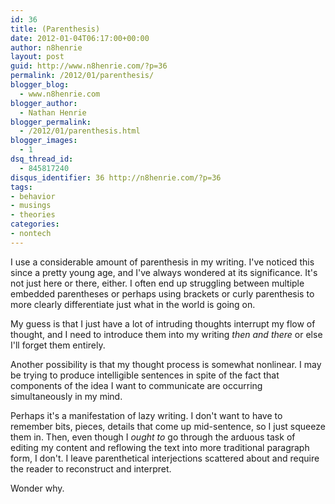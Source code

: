 ```yaml
---
id: 36
title: (Parenthesis)
date: 2012-01-04T06:17:00+00:00
author: n8henrie
layout: post
guid: http://www.n8henrie.com/?p=36
permalink: /2012/01/parenthesis/
blogger_blog:
  - www.n8henrie.com
blogger_author:
  - Nathan Henrie
blogger_permalink:
  - /2012/01/parenthesis.html
blogger_images:
  - 1
dsq_thread_id:
  - 845817240
disqus_identifier: 36 http://n8henrie.com/?p=36
tags:
- behavior
- musings
- theories
categories:
- nontech
---
```

I use a considerable amount of parenthesis in my writing. I've noticed this since a pretty young age, and I've always wondered at its significance. It's not just here or there, either. I often end up struggling between multiple embedded parentheses or perhaps using brackets or curly parenthesis to more clearly differentiate just what in the world is going on.

My guess is that I just have a lot of intruding thoughts interrupt my flow of thought, and I need to introduce them into my writing _then and there_ or else I'll forget them entirely.

Another possibility is that my thought process is somewhat nonlinear. I may be trying to produce intelligible sentences in spite of the fact that components of the idea I want to communicate are occurring simultaneously in my mind.

Perhaps it's a manifestation of lazy writing. I don't want to have to remember bits, pieces, details that come up mid-sentence, so I just squeeze them in. Then, even though I _ought to_ go through the arduous task of editing my content and reflowing the text into more traditional paragraph form, I don't. I leave parenthetical interjections scattered about and require the reader to reconstruct and interpret.

Wonder why.

<div>
</div>